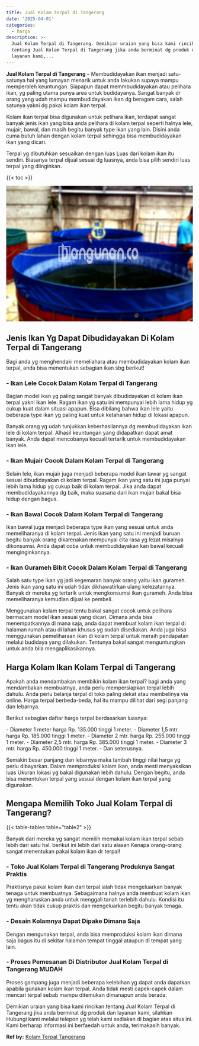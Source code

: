 ```yaml
---
title: Jual Kolam Terpal di Tangerang
date: '2025-04-01'
categories:
  - harga
description: >-
  Jual Kolam Terpal di Tangerang. Demikian uraian yang bisa kami rincikan
  tentang Jual Kolam Terpal di Tangerang jika anda berminat dg produk dan
  layanan kami,...
---
```


**Jual Kolam Terpal di Tangerang** – Membudidayakan ikan menjadi satu-satunya hal yang lumayan menarik untuk anda lakukan supaya mampu memperoleh keuntungan. Siapapun dapat memmbudidayakan atau pelihara ikan, yg paling utama punya area untuk budidayanya. Sangat banyak dr orang yang udah mampu membudidayakan ikan dg beragam cara, salah satunya yakni dg pakai kolam ikan terpal.

Kolam ikan terpal bisa digunakan untuk pelihara ikan, terdapat sangat banyak jenis ikan yang bisa anda pelihara di kolam terpal seperti halnya lele, mujair, bawal, dan masih begitu banyak type ikan yang lain. Disini anda cuma butuh lahan dengan kolam terpal sehingga bisa membudidayakan ikan yang dicari.

Terpal yg dibutuhkan sesuaikan dengan luas Luas dari kolam ikan itu sendiri. Biasanya terpal dijual sesuai dg luasnya, anda bisa pilih sendiri luas terpal yang diinginkan.

{{< toc >}}

![Jual Kolam Terpal di Tangerang](/images/jual-kolam-terpal-31.png)

## Jenis Ikan Yg Dapat Dibudidayakan Di Kolam Terpal di Tangerang

Bagi anda yg menghendaki memeliahara atau membudidayakan kolam ikan terpal, anda bisa menentukan sebagian ikan sbg berikut!

### \- Ikan Lele Cocok Dalam Kolam Terpal di Tangerang

Bagian model ikan yg paling sangat banyak dibudidayakan di kolam ikan terpal yakni ikan lele. Ragam ikan yg satu ini mempunyai lebih lama hidup yg cukup kuat dalam situasi apapun. Bisa dibilang bahwa ikan lele yaitu beberapa type ikan yg paling kuat untuk ketahanan hidup di lokasi apapun.

Banyak orang yg udah tunjukkan keberhasilannya dg membudidayakan ikan lele di kolam terpal. Alhasil keuntungan yang didapatkan dapat amat banyak. Anda dapat mencobanya kecuali tertarik untuk membudidayakan ikan lele.

### \- Ikan Mujair Cocok Dalam Kolam Terpal di Tangerang

Selain lele, ikan mujair juga menjadi beberapa model ikan tawar yg sangat sesuai dibudidayakan di kolam terpal. Ragam ikan yang satu ini juga punyai lebih lama hidup yg cukup baik di kolam terpal. Jika anda dapat membudidayakannya dg baik, maka suasana dari ikan mujair bakal bisa hidup dengan bagus.

### \- Ikan Bawal Cocok Dalam Kolam Terpal di Tangerang

Ikan bawal juga menjadi beberapa type ikan yang sesuai untuk anda memeliharanya di kolam terpal. Jenis ikan yang satu ini menjadi buruan begitu banyak orang dikarenakan mempunyai cita rasa yg lezat misalnya dikonsumsi. Anda dapat coba untuk membudidayakan kan bawal kecuali menginginkannya.

### \- Ikan Gurameh Bibit Cocok Dalam Kolam Terpal di Tangerang

Salah satu type ikan yg jadi kegemaran banyak orang yaitu ikan gurameh. Jenis ikan yang satu ini udah tidak dikhawatirkan ulang kelezatannya. Banyak dr mereka yg tertarik untuk mengkonsumsi ikan gurameh. Anda bisa memeliharanya kemudian dijual ke pembeli.

Menggunakan kolam terpal tentu bakal sangat cocok untuk pelihara bermacam model ikan sesuai yang dicari. Dimana anda bisa menempatkannya di mana saja, anda dapat membuat kolam ikan terpal di halaman rumah atau di lahan khusus yg sudah disediakan. Anda juga bisa menggunakan pemeliharaan ikan di kolam terpal untuk meraih pendapatan melalui budidaya yang dilakukan. Tentunya bakal sangat menguntungkan untuk anda bila mengaplikasikannya.

## Harga Kolam Ikan Kolam Terpal di Tangerang

Apakah anda mendambakan membikin kolam ikan terpal? bagi anda yang mendambakan membuatnya, anda perlu mempersiapkan terpal lebih dahulu. Anda perlu belanja terpal di toko paling dekat atau membelinya via online. Harga terpal berbeda-beda, hal itu mampu dilihat dari segi panjang dan lebarnya.

Berikut sebagian daftar harga terpal berdasarkan luasnya:

\- Diameter 1 meter harga Rp. 135.000 tinggi 1 meter. - Diameter 1,5 mtr. harga Rp. 185.000 tinggi 1 meter. - Diameter 2 mtr. harga Rp. 255.000 tinggi 1 meter. - Diameter 2,5 mtr. harga Rp. 385.000 tinggi 1 meter. - Diameter 3 mtr. harga Rp. 450.000 tinggi 1 meter. - Dan seterusnya.

Semakin besar panjang dan lebarnya maka tambah tinggi nilai harga yg perlu dibayarkan. Dalam memproduksi kolam ikan, anda mesti menyaksikan luas Ukuran lokasi yg bakal digunakan lebih dahulu. Dengan begitu, anda bisa menentukan terpal yang sesuai dengan kolam ikan terpal yang digunakan.

## Mengapa Memilih Toko Jual Kolam Terpal di Tangerang?

{{< table-tables table="table2" >}}

Banyak dari mereka yg sangat memilih memakai kolam ikan terpal sebab lebih dari satu hal. berikut ini lebih dari satu alasan Kenapa orang-orang sangat menentukan pakai kolam ikan dr terpal!

### \- Toko Jual Kolam Terpal di Tangerang Produknya Sangat Praktis

Praktisnya pakai kolam ikan dari terpal ialah tidak mengeluarkan banyak tenaga untuk membuatnya. Sebagaimana halnya anda membuat kolam ikan yg mengharuskan anda untuk menggali tanah terlebih dahulu. Kondisi itu tentu akan tidak cukup praktis dan mengeluarkan begitu banyak tenaga.

### \- Desain Kolamnya Dapat Dipake Dimana Saja

Dengan mengunakan terpal, anda bisa memproduksi kolam ikan dimana saja bagus itu di sekitar halaman tempat tinggal ataupun di tempat yang lain.

### \- Proses Pemesanan Di Distributor Jual Kolam Terpal di Tangerang MUDAH

Proses gampang juga menjadi beberapa kelebihan yg dapat anda dapatkan apabila gunakan kolam ikan terpal. Anda tidak mesti capek-capek dalam mencari terpal sebab mampu ditemukan dimanapun anda berada.

Demikian uraian yang bisa kami rincikan tentang Jual Kolam Terpal di Tangerang jika anda berminat dg produk dan layanan kami, silahkan Hubungi kami melalui telepon yg telah kami sediakan di bagian atas situs ini. Kami berharap informasi ini berfaedah untuk anda, terimakasih banyak.

**Ref by:** [Kolam Terpal Tangerang](https://id.wikipedia.org/wiki/Kolam)
